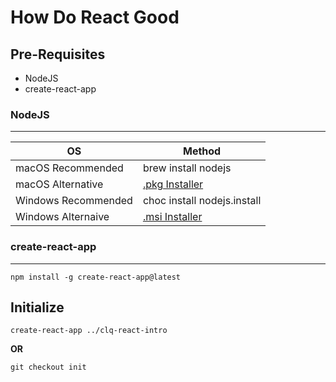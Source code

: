 # How Do React Good

## Pre-Requisites

* NodeJS
* create-react-app 

### NodeJS
---

OS | Method |
--- | --- | 
macOS Recommended | brew install nodejs
macOS Alternative | [.pkg Installer](https://nodejs.org/dist/v8.9.4/node-v8.9.4.pkg)
Windows Recommended | choc install nodejs.install
Windows Alternaive | [.msi Installer](https://nodejs.org/dist/v8.9.4/node-v8.9.4-x64.msi)

### create-react-app
---
`npm install -g create-react-app@latest`

## Initialize

`create-react-app ../clq-react-intro`

__OR__

`git checkout init`

